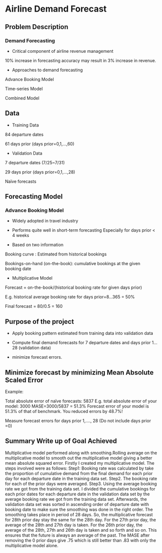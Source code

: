 # Airline Demand Forecast 

## Problem Description 

### Demand Forecasting

- Critical component of airline revenue management

10% increase in forecasting accuracy may result in 3% increase in revenue.

- Approaches to demand forecasting

Advance Booking Model

Time-series Model

Combined Model

## Data 

- Training Data

84 departure dates

61 days prior (days prior=0,1,…,60)

- Validation Data

7 departure dates (7/25~7/31)

29 days prior (days prior=0,1,…,28)

Naïve forecasts

## Forecasting Model

### Advance Booking Model

- Widely adopted in travel industry

- Performs quite well in short-term forecasting
Especially for days prior < 4 weeks

- Based on two information

Booking curve : Estimated from historical bookings

Bookings-on-hand (on-the-book): cumulative bookings at the given booking date 

- Multiplicative Model

Forecast = on-the-book/(historical booking rate for given days prior)

E.g. historical average booking rate for days prior=8…365 = 50%

Final forecast = 80/0.5 = 160

## Purpose of the project

- Apply booking pattern estimated from training data into validation data

- Compute final demand forecasts for 7 departure dates and days prior 1…28 (validation data)

- minimize forecast errors.

## Minimize forecast by minimizing Mean Absolute Scaled Error

Example:

Total absolute error of naïve forecasts: 5837
E.g. total absolute error of your model: 3000 
MASE=3000/5837 = 51.3%
Forecast error of your model is 51.3% of that of benchmark.
You reduced errors by 48.7%!

Measure forecast errors for days prior 1,…., 28 (Do not include days prior =0)

## Summary Write up of Goal Achieved

Multiplicative model performed along with smoothing.Rolling average on the multiplicative model to smooth out 
the multiplicative model giving a better mean absolute squared error. Firstly I created my multiplicative model. 
The steps involved were as follows: Step1: Booking rate was calculated by take the proportion of cumulative demand 
from the final demand for each prior day for each departure date in the training data set. Step2. The booking rate 
for each of the prior days were averaged. Step3. Using the average booking rate we got from the training data set. 
I divided the cumulative bookings for each prior dates for each departure date in the validation data set by the 
average booking rate we got from the training data set. Afterwards, the validation data set was sorted in ascending 
order of departure date with booking date to make sure the smoothing was done in the right order. The smoothing takes 
place in period of 28 days. So, the multiplicative forecast for 28th prior day stay the same for the 28th day. 
For the 27th prior day, the average of the 28th and 27th day is taken. For the 26th  prior day, the average of the 28th,
27th and 26th day is taken and so forth and so on. This ensures that the future is always an average of the past. 
The MASE after removing the 0 prior days give .75 which is still better than .83 with only the multiplicative model alone.
